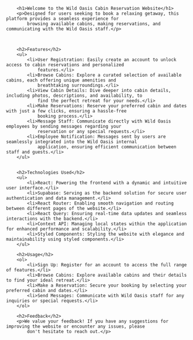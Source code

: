
        <h1>Welcome to the Wild Oasis Cabin Reservation Website</h1>
        <p>Designed for users seeking to book a relaxing getaway, this platform provides a seamless experience for
            browsing available cabins, making reservations, and communicating with the Wild Oasis staff.</p>



        <h2>Features</h2>
        <ul>
            <li>User Registration: Easily create an account to unlock access to cabin reservations and personalized
                features.</li>
            <li>Browse Cabins: Explore a curated selection of available cabins, each offering unique amenities and
                breathtaking surroundings.</li>
            <li>View Cabin Details: Dive deeper into cabin details, including photos, descriptions, and availability, to
                find the perfect retreat for your needs.</li>
            <li>Make Reservations: Reserve your preferred cabin and dates with just a few clicks, ensuring a hassle-free
                booking process.</li>
            <li>Message Staff: Communicate directly with Wild Oasis employees by sending messages regarding your
                reservation or any special requests.</li>
            <li>Employee Notification: Messages sent by users are seamlessly integrated into the Wild Oasis internal
                application, ensuring efficient communication between staff and guests.</li>
        </ul>


        <h2>Technologies Used</h2>
        <ul>
            <li>React: Powering the frontend with a dynamic and intuitive user interface.</li>
            <li>Supabase: Serving as the backend solution for secure user authentication and data management.</li>
            <li>React Router: Enabling smooth navigation and routing between different pages of the website.</li>
            <li>React Query: Ensuring real-time data updates and seamless interactions with the backend.</li>
            <li>Context API: Managing local states within the application for enhanced performance and scalability.</li>
            <li>Styled Components: Styling the website with elegance and maintainability using styled components.</li>
        </ul>

        <h2>Usage</h2>
        <ol>
            <li>Sign Up: Register for an account to access the full range of features.</li>
            <li>Browse Cabins: Explore available cabins and their details to find your ideal retreat.</li>
            <li>Make a Reservation: Secure your booking by selecting your preferred cabin and dates.</li>
            <li>Send Messages: Communicate with Wild Oasis staff for any inquiries or special requests.</li>
        </ol>

        <h2>Feedback</h2>
        <p>We value your feedback! If you have any suggestions for improving the website or encounter any issues, please
            don't hesitate to reach out.</p>
